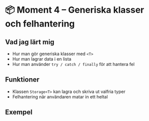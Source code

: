 ﻿# 📦 Moment 4 – Generiska klasser och felhantering

## Vad jag lärt mig

- Hur man gör generiska klasser med `<T>`
- Hur man lagrar data i en lista
- Hur man använder `try / catch / finally` för att hantera fel

## Funktioner

- Klassen `Storage<T>` kan lagra och skriva ut valfria typer
- Felhantering när användaren matar in ett heltal

## Exempel


